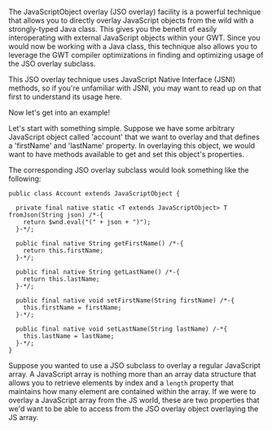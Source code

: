 The JavaScriptObject overlay (JSO overlay) facility is a powerful technique that allows you to directly overlay JavaScript objects from the wild with a strongly-typed Java class. This gives you the benefit of easily interoperating with external JavaScript objects within your GWT. Since you would now be working with a Java class, this technique also allows you to leverage the GWT compiler optimizations in finding and optimizing usage of the JSO overlay subclass.

This JSO overlay technique uses JavaScript Native Interface (JSNI) methods, so if you're unfamiliar with JSNI, you may want to read up on that first to understand its usage here.

Now let's get into an example!

Let's start with something simple. Suppose we have some arbitrary JavaScript object called 'account' that we want to overlay and that defines a 'firstName' and 'lastName' property. In overlaying this object, we would want to have methods available to get and set this object's properties.

The corresponding JSO overlay subclass would look something like the following:

```
public class Account extends JavaScriptObject {

  private final native static <T extends JavaScriptObject> T fromJson(String json) /*-{
    return $wnd.eval("(" + json + ")");
  }-*/;

  public final native String getFirstName() /*-{
    return this.firstName;
  }-*/;

  public final native String getLastName() /*-{
    return this.lastName;
  }-*/;

  public final native void setFirstName(String firstName) /*-{
    this.firstName = firstName;
  }-*/;

  public final native void setLastName(String lastName) /-*{
    this.lastName = lastName;
  }-*/;
}
```

Suppose you wanted to use a JSO subclass to overlay a regular JavaScript array. A JavaScript array is nothing more than an array data structure that allows you to retrieve elements by index and a `length` property that maintains how many element are contained within the array. If we were to overlay a JavaScript array from the JS world, these are two properties that we'd want to be able to access from the JSO overlay object overlaying the JS array.
